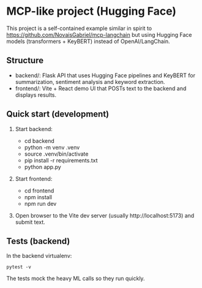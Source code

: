 # MCP-like project (Hugging Face)

This project is a self-contained example similar in spirit to https://github.com/NovaisGabriel/mcp-langchain
but using Hugging Face models (transformers + KeyBERT) instead of OpenAI/LangChain.

## Structure
- backend/: Flask API that uses Hugging Face pipelines and KeyBERT for summarization, sentiment analysis and keyword extraction.
- frontend/: Vite + React demo UI that POSTs text to the backend and displays results.

## Quick start (development)
1. Start backend:
   - cd backend
   - python -m venv .venv
   - source .venv/bin/activate
   - pip install -r requirements.txt
   - python app.py

2. Start frontend:
   - cd frontend
   - npm install
   - npm run dev

3. Open browser to the Vite dev server (usually http://localhost:5173) and submit text.

## Tests (backend)
In the backend virtualenv:
```
pytest -v
```
The tests mock the heavy ML calls so they run quickly.
